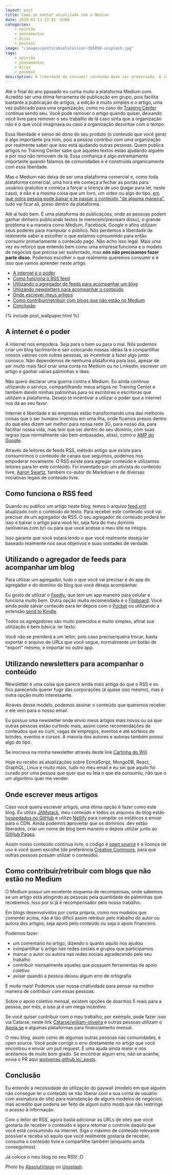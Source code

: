 ```yaml
---
layout: post
title: Como se manter atualizado sem o Medium
date: 2019-03-13 22:02 -0300
categories:
    - opinião
    - pensamentos
    - dicas
    - pessoal
image: "/images/posts/absolutvision-365898-unsplash.jpg"
tags:
    - opinião
    - pensamentos
    - dicas
    - pessoal
description: A liberdade de consumir conteúdo deve ser preservada. A cultura livre tem o poder transformador de educar e evoluir a sociedade.
---
```

Até o final do ano passado eu curtia muito a plataforma Medium.com. Acredito ser uma ótima ferramenta de publicação em grupo, pois facilita bastante a publicação de artigos, a edição é muito simples e o artigo, uma vez publicado para uma organização, como no caso do [Training Center](https://medium.com/trainingcenter) continua sendo seu. Você pode remover o artigo quando quiser, deixando você livre para remover o seu trabalho de lá caso sinta que a organização não é o que você imaginava ou caso a organização desvirtue com o tempo.

Essa liberdade e senso de dono do seu produto (o conteúdo que você gera) é algo importante pra mim, pois a pessoa contribui com uma organização por realmente saber que isso está ajudando outras pessoas. Quem publica artigos no Training Center sabe que aqueles textos estão ajudando alguém e por isso não removem de lá. Essa confiança é algo extremamente importante quando falamos de comunidades e é construída organicamente com essa liberdade.

Mas o Medium não deixa de ser uma plataforma comercial e, como toda plataforma comercial, uma hora ele começa a fechar as portas para usuários gratuitos e começa a forçar a licença de uso (pagar para ler, neste caso), e não é a mesma coisa que um livro, um vídeo ou algo do tipo, [em que outra pessoa pode baixar e te passar o conteúdo "de alguma maneira"](/posts/A-pirataria-me-trouxe-ate-aqui/), tudo vai ficar ali, preso dentro da plataforma.

Até aí tudo bem. É uma plataforma de publicações, onde as pessoas podem ganhar dinheiro publicando textos (e merecem/precisam disso), o grande problema é a maneira como Medium, Facebook, Google e afins utilizam seus poderes para manipular o público. Nós perdemos a liberdade de realmente saber e escolher o que estamos consumindo para então consumir primariamente o conteúdo pago. Não acho isso legal. Mais uma vez eu reforço que entendo bem como uma empresa funciona e o modelo de negócios que precisa ser sustentado, mas **nós não precisamos fazer parte disso**. Podemos escolher o que realmente queremos consumir e é isso que vamos aprender neste artigo.

<!-- vscode-markdown-toc -->
* [A internet é o poder](#Ainternetopoder)
* [Como funciona o RSS feed](#ComofuncionaoRSSfeed)
* [Utilizando o agregador de feeds para acompanhar um blog](#Utilizandooagregadordefeedsparaacompanharumblog)
* [Utilizando newsletters para acompanhar o conteúdo](#Utilizandonewslettersparaacompanharocontedo)
* [Onde escrever meus artigos](#Ondeescrevermeusartigos)
* [Como contribuir/retribuir com blogs que não estão no Medium](#ComocontribuirretribuircomblogsquenoestonoMedium)
* [Conclusão](#Concluso)

<!-- vscode-markdown-toc-config
	numbering=false
	autoSave=true
	/vscode-markdown-toc-config -->
<!-- /vscode-markdown-toc -->

{% include post_wallpaper.html %}

## <a name='Ainternetopoder'></a>A internet é o poder

A internet nos empodera. Seja para o bem ou para o mal. Nós podemos criar um blog facilmente e sair colocando nossas idéias lá e compartilhar nossos valores com outras pessoas, as incentivar a fazer algo junto conosco. Não dependemos de nenhuma plataforma para isso, apesar de ser muito mais fácil criar uma conta no Medium ou no LinkedIn, escrever um artigo e ganhar várias palminhas e likes.

Não quero declarar uma guerra contra o Medium. Eu ainda continuo utilizando o serviço, compartilhando meus artigos no Training Center e também dando minhas palminhas para os escritores e escritoras que utilizam a plataforma. Desejo te incentivar a utilizar o poder que a internet nos dá ao seu favor.

Internet é liberdade e as empresas estão transformando uma das melhores coisas que o ser humano inventou em uma ilha, onde ficamos presos dentro do que eles dizem ser melhor para nossa rede 3G, para nosso dia, para facilitar nossa vida, mas tem que ser dentro do seu domínio, com suas regras (que normalmente são bem embasadas, alías), como o [AMP do Google](https://www.theregister.co.uk/2017/05/19/open_source_insider_google_amp_bad_bad_bad/).

Através de leitores de feeds RSS, método antigo que existe para consumirmos o conteúdo de canais que seguimos, podemos nos empoderar novamente. O RSS existe para agregar conteúdo e utilizamos leitores para ler este conteúdo. Foi inventado por um ativista do conteúdo livre, [Aaron Swartz](https://pt.wikipedia.org/wiki/Aaron_Swartz), também co-autor do Markdown e de diversas iniciativas legais de conteúdo livre.

## <a name='ComofuncionaoRSSfeed'></a>Como funciona o RSS feed

Quando eu publico um artigo neste blog, temos o arquivo [feed.xml](/feed.xml) atualizado com o conteúdo do texto. Para receber este conteúdo você vai precisar de um agregador de RSS. O seu agregador de conteúdo poderá ler isso e baixar o artigo para você ler, seja fora do meu domínio (woliveiras.com.br) ou para que você acesse o meu site na íntegra.

Isso garante que você estará lendo o que você realmente deseja ler baseado realmente nos seus objetivos e suas vontades de verdade.

## <a name='Utilizandooagregadordefeedsparaacompanharumblog'></a>Utilizando o agregador de feeds para acompanhar um blog

Para utilizar um agregador, tudo o que você vai precisar é do app do agregador e do domínio do blog que você deseja acompanhar.

Eu gosto de utilizar o [Feedly](https://feedly.com), que tem um app maneiro para celular e funciona muito bem. Outra opção muito recomendada é o [Flipboard](https://flipboard.com/). Você ainda pode salvar conteúdo para ler depois com o [Pocket](https://getpocket.com/) ou utilizando a extensão [send to Kindle](/posts/kindle-um-life-hack-para-lermos-mais/).

Todos os agregadores são muito parecidos e muito simples, afinal sua utilização é bem básica: ler texto.

Você não se prenderá a um leitor, pois caso precise/queira trocar, basta exportar o arquivo de URLs que você segue, normalmente um botão de "export" mesmo, e importar no outro app.

## <a name='Utilizandonewslettersparaacompanharocontedo'></a>Utilizando newsletters para acompanhar o conteúdo

Newsletter é uma coisa que parece ainda mais antiga do que o RSS e eu fico parecendo querer fugir das corporações (é quase isso mesmo), mas é outra opção muito interessante.

Através desse modelo, podemos assinar o conteúdo que queremos receber e ele vem para o nosso email.

Eu possuo uma newsletter onde envio meus artigos mais novos ou os que outras pessoas estão curtindo mais, assim como recomendações de conteúdos que eu curti, vagas de empregos, eventos e até sorteios de brindes, eventos e cursos. A maioria dos autores e autoras também possui algo do tipo.

Se inscreva na minha newsletter através deste link [Cartinha do Will](http://bit.ly/cartinha-do-will).

Hoje eu recebo as atualizações sobre EcmaScript, MongoDB, React, GraphQL, Linux e muito mais, tudo no meu email e eu sei que aquilo foi curado por uma pessoa que quer que eu leia o que ela consumiu, não que o um algoritmo quer me vender.

## <a name='Ondeescrevermeusartigos'></a>Onde escrever meus artigos

Caso você queira escrever artigos, uma ótima opção é fazer como este blog. Eu utilizo [JAMstack](/posts/jamstack-introdução-o-que-é-jamstack/), meu conteúdo e todos os arquivos do blog estão [hospedados no GitHub](/posts/jamstack-criando-e-hospedando-seu-site-de-graça-no-github-pages/) e utilizo [Netlify](/posts/ferramentas-para-construção-de-sites-com-jamstack/) para compilar os estáticos e enviar para o CDN. Ainda podemos aproveitar que os domínios .dev estão liberados, criar um nome de blog bem maneiro e depois utilizar junto ao [GitHub Pages](/posts/jamstack-domínio-personalizado-com-google-domains-e-github-pages/).

Assim nosso conteúdo continua livre, o código é [open source](https://github.com/woliveiras/woliveiras.github.io) e a licença de uso é você quem escolhe (de preferência [Creative Commons](https://creativecommons.org/), para que outras pessoas possam utilizar o conteúdo).

## <a name='ComocontribuirretribuircomblogsquenoestonoMedium'></a>Como contribuir/retribuir com blogs que não estão no Medium

O Medium possui um excelente esquema de recompensas, onde sabemos se um artigo está atingindo as pessoas pela quantidade de palminhas que recebemos. Isso por si já é recompensador pelo nosso trabalho.

Em blogs desenvolvidos por conta própria, como nos modelos que comentei acima, não é tão difícil assim retribuir pelo trabalho do autor ou autora dos artigos, seja apoio pelo conteúdo ou seja o apoio financeiro.

Podemos fazer:

- um comentário no artigo, dizendo o quanto aquilo nos ajudou
- compartilhar o artigo nas redes sociais e grupos que participamos
- marcar o autor ou autora nas redes sociais agradecendo pelo seu trabalho
- contribuir mensalmente aqueles que possuem ferramentas de apoio coletivo
- avisar quando a pessoa deixou algum erro de ortografia

E muito mais! Podemos usar nossa criatividade para pensar na melhor maneira de contribuir com essas pessoas.

Sobre o apoio coletivo mensal, existem opções de doarmos 5 reais para a pessoa, por mês, e isso já é um mega incentivo.

Se você quiser contribuir com o meu trabalho, por exemplo, pode fazer isso via Catarse, neste link [Catarse/william-oliveira](https://www.catarse.me/william-oliveira) e outras pessoas utilizam o [Apoia.se](https://apoia.se) e algumas plataformas para financiamento mensal.

O meu blog, assim como de algumas outras pessoas nas comunidades, é open source. Você pode corrigir o erro diretamente no artigo que você encontrou e enviar um pull request. É uma ajuda ainda maior e nós aceitamos de muito bom grado. Se encontrar algum erro, não se acanhe, envia o PR aqui [woliveiras.github.io/_posts](https://github.com/woliveiras/woliveiras.github.io/tree/master/_posts).

## <a name='Concluso'></a>Conclusão

Eu entendo a necessidade de utilização do paywall (modelo em que alguém não consegue ler o conteúdo se não liberar com a sua conta de usuário com assinatura do site) para manutenção de alguns modelos de negócios, mas acredito que poderia ser feito de algum outro modo que não restringe o acesso à informação.

Com o leitor de RSS, agora basta adicionar as URLs de sites que você gostaria de receber o conteúdo e agora retomar o controle daquilo que você está consumindo na internet. Siga o máximo de conteúdo relevante possível e receba só aquilo que você realmente gostaria de receber, consuma o conteúdo livre e compartilhe também (enquanto ainda conseguimos).

Já coloca o meu blog no seu RSS! ;D

Photo by [AbsolutVision](https://unsplash.com/photos/WYd_PkCa1BY?utm_source=unsplash&utm_medium=referral&utm_content=creditCopyText) on [Unsplash](https://unsplash.com/photos/WYd_PkCa1BY).
